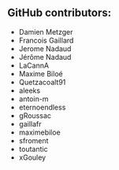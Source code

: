 GitHub contributors:
--------------------------------
 - Damien Metzger
 - Francois Gaillard
 - Jerome Nadaud
 - Jérôme Nadaud
 - LaCannA
 - Maxime Biloé
 - Quetzacoalt91
 - aleeks
 - antoin-m
 - eternoendless
 - gRoussac
 - gaillafr
 - maximebiloe
 - sfroment
 - toutantic
 - xGouley
